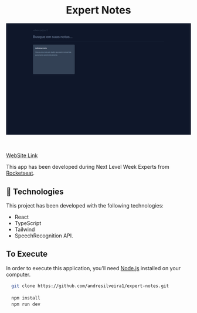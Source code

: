 <h1 align="center">Expert Notes</h1>

![preview](./.github/preview.png)

<br>

[WebSite Link](https://expert-notes-beta.vercel.app/)

This app has been developed during Next Level Week Experts from [Rocketseat](https://www.rocketseat.com.br/).

## 🚀 Technologies

This project has been developed with the following technologies:

- React
- TypeScript
- Tailwind
- SpeechRecognition API.

## To Execute

In order to execute this application, you'll need [Node.js](https://nodejs.org/en) installed on your computer.

```bash
  git clone https://github.com/andresilveira1/expert-notes.git

  npm install
  npm run dev
```
